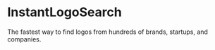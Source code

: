 # InstantLogoSearch
The fastest way to find logos from hundreds of brands, startups, and companies.
